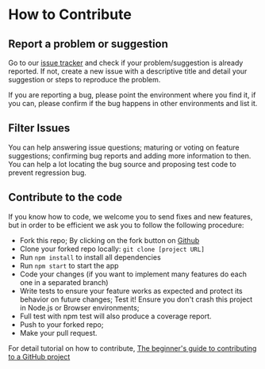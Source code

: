# How to Contribute
## Report a  problem or suggestion
Go to our [issue tracker](https://github.com/MyLikita-Health/backend/issues) and check if your problem/suggestion is already reported. If not, create a new issue with a descriptive title and detail your suggestion or steps to reproduce the problem.

If you are reporting a bug, please point the environment where you find it, if you can, please confirm if the bug happens in other environments and list it.

## Filter Issues
You can help answering issue questions; maturing or voting on feature suggestions; confirming bug reports and adding more information to then. You can help a lot locating the bug source and proposing test code to prevent regression bug.

## Contribute to the code
If you know how to code, we welcome you to send fixes and new features, but in order to be efficient we ask you to follow the following procedure:

- Fork this repo;
  By clicking on the fork button on [Github](https://github.com/MyLikita-Health/backend)
- Clone your forked repo locally:
  `git clone [project URL]`
- Run `npm install` to install all dependencies
- Run `npm start` to start the app
- Code your changes (if you want to implement many features do each one in a separated branch)
- Write tests to ensure your feature works as expected and protect its behavior on future changes;
Test it! Ensure you don't crash this project in Node.js or Browser environments;
- Full test with npm test will also produce a coverage report.
- Push to your forked repo;
- Make your pull request.

For detail tutorial on how to contribute, [The beginner's guide to contributing to a GitHub project](https://akrabat.com/the-beginners-guide-to-contributing-to-a-github-project/)
